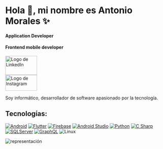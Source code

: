 # Hola 👋, mi nombre es Antonio Morales ✨
#### Application Developer
#### Frontend mobile developer

<a href="https://www.linkedin.com/in/antonio-morales-23b781266?utm_source=share&utm_campaign=share_via&utm_content=profile&utm_medium=android_app"><img src="https://1000marcas.net/wp-content/uploads/2020/01/Logo-Linkedin.png" alt="Logo de LinkedIn" width="100" height="60"></a>
<br />
<a href="https://www.instagram.com/antoniomorales2129?igsh=YzljYTk1ODg3Zg==">
    <img src="https://upload.wikimedia.org/wikipedia/commons/a/a5/Instagram_icon.png" alt="Logo de Instagram" width="100" height="50">
</a>

Soy informático, desarrollador de software apasionado por la tecnología.

## Tecnologías:
[![Android](https://img.shields.io/badge/Android-3DDC84?style=for-the-badge&logo=android&logoColor=white&labelColor=186A3B)]()
[![Flutter](https://img.shields.io/badge/Flutter-02569B?style=for-the-badge&logo=flutter&logoColor=white&labelColor=blue)]()
[![Firebase](https://img.shields.io/badge/Firebase-FFCA28?style=for-the-badge&logo=firebase&logoColor=black&labelColor=yellow)]()
[![Android Studio](https://img.shields.io/badge/Android_Studio-CB4335?style=for-the-badge&logo=android-studio&logoColor=white&labelColor=78281F)]()
[![Python](https://img.shields.io/badge/Python-1C2833?style=for-the-badge&logo=python&logoColor=white&labelColor=black)]()
[![C Sharp](https://img.shields.io/badge/C_Sharp-239120?style=for-the-badge&logo=c-sharp&logoColor=white&labelColor=blue)]()
[![SQLServer](https://img.shields.io/badge/SQL_Server-D35400?style=for-the-badge&logo=microsoftsqlserver&logoColor=white&labelColor=orange)]()
[![GraphQL](https://img.shields.io/badge/GraphQL-E10098?style=for-the-badge&logo=graphql&logoColor=white)](https://graphql.org/)
![Linux](https://img.shields.io/badge/Linux-2e4514?style=for-the-badge&logo=linux&labelColor=122200)


![representación](https://www.aauniv.com/s/blog/wp-content/uploads/2022/03/lenguajes-de-programacion-1024x572.jpeg)
     

<!--
**Antonio-Naoki/antonio-naoki** is a ✨ _special_ ✨ repository because its `README.md` (this file) appears on your GitHub profile.

Here are some ideas to get you started:

- 🔭 I’m currently working on ...
- 🌱 I’m currently learning ...
- 👯 I’m looking to collaborate on ...
- 🤔 I’m looking for help with ...
- 💬 Ask me about ...
- 📫 How to reach me: ...
- 😄 Pronouns: ...
- ⚡ Fun fact: ...
-->
